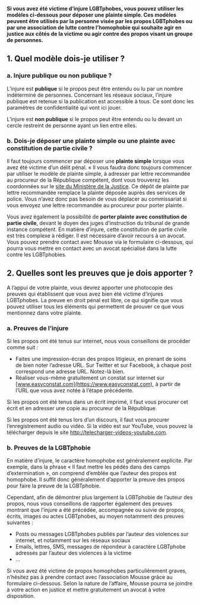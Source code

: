 **Si vous avez été victime d’injure LGBTphobes, vous pouvez utiliser les modèles ci-dessous pour déposer une plainte simple. Ces modèles peuvent être utilisés par la personne visée par les propos LGBTphobes ou par une association de lutte contre l’homophobie qui souhaite agir en justice aux côtés de la victime ou agir contre des propos visant un groupe de personnes.** 


## 1. Quel modèle dois-je utiliser ? 

### a. Injure publique ou non publique ?

L’injure est **publique** si le propos peut être entendu ou lu par un nombre indéterminé de personnes. Concernant les réseaux sociaux, l’injure publique est retenue si la publication est accessible à tous. Ce sont donc les paramètres de confidentialité qui vont ici jouer. 

L’injure est **non publique** si le propos peut être entendu ou lu devant un cercle restreint de personne ayant un lien entre elles.


### b. Dois-je déposer une plainte simple ou une plainte avec constitution de partie civile ?  

Il faut toujours commencer par déposer une **plainte simple** lorsque vous avez été victime d’un délit pénal. « Il vous faudra donc toujours commencer par utiliser le modèle de plainte simple, à adresser par lettre recommandée au procureur de la République compétent, dont vous trouverez les coordonnées sur le [site du Ministère de la Justice](http://www.annuaires.justice.gouv.fr/). Ce dépôt de plainte par lettre recommandée remplace la plainte déposée auprès des services de police. Vous n’avez donc pas besoin de vous déplacer au commissariat si vous envoyez une lettre recommandée au procureur pour porter plainte. 

Vous avez également la possibilité de **porter plainte avec constitution de partie civile**, devant le doyen des juges d’instruction du tribunal de grande instance compétent. En matière d’injure, cette constitution de partie civile est très complexe à rédiger. Il est nécessaire d’avoir recours à un avocat. Vous pouvez prendre contact avec Mousse via le formulaire ci-dessous, qui pourra vous mettre en contact avec un avocat spécialisé dans la lutte contre les LGBTphobies. 


## 2. Quelles sont les preuves que je dois apporter ?

A l’appui de votre plainte, vous devrez apporter une photocopie des preuves qui établissent que vous avez bien été victime d’injures LGBTphobes. La preuve en droit pénal est libre, ce qui signifie que vous pouvez utiliser tous les éléments qui permettent de prouver ce que vous mentionnez dans votre plainte. 


### a. Preuves de l’injure
Si les propos ont été tenus sur internet, nous vous conseillons de procéder comme suit : 
-	Faites une impression-écran des propos litigieux, en prenant de soins de bien noter l’adresse URL. Sur Twitter et sur Facebook, à chaque post correspond une adresse URL. Notez-là bien. 
-	Réaliser vous-même gratuitement un constat sur internet sur [www.easyconstat.com](https://www.easyconstat.com), à partir de l’URL que vous avez notée à l’étape précédente.  

Si les propos ont été tenus dans un écrit imprimé, il faut vous procurer cet écrit et en adresser une copie au procureur de la République. 

Si les propos ont été tenus lors d’un discours, il faut vous procurer l’enregistrement audio ou vidéo. Si la vidéo est sur YouTube, vous pouvez la télécharger depuis le site http://telecharger-videos-youtube.com. 


### b. Preuves de la LGBTphobie

En matière d’injure, le caractère homophobe est généralement explicite. Par exemple, dans la phrase « Il faut mettre les pédés dans des camps d’extermination », on comprend d’emblée que l’auteur des propos est homophobe. Il suffit donc généralement d’apporter la preuve des propos pour faire la preuve de la LGBTphobie.

Cependant, afin de démontrer plus largement la LGBTphobie de l’auteur des propos, nous vous conseillons de rapporter également des preuves montrant que l'injure a été précédée, accompagnée ou suivie de propos, écrits, images ou actes LGBTphobes, au moyen notamment des preuves suivantes : 
-	Posts ou messages LGBTphobes publiés par l’auteur des violences sur internet, et notamment sur les réseaux sociaux
-	Emails, lettres, SMS, messages de répondeur à caractère LGBTphobe adressés par l’auteur des violences à la victime
-	…


Si vous avez été victime de propos homophobes particulièrement graves, n’hésitez pas à prendre contact avec l’association Mousse grâce au formulaire ci-dessous. Selon la nature de l’affaire, Mousse pourra se joindre à votre action en justice et mettre gratuitement un avocat à votre disposition.
